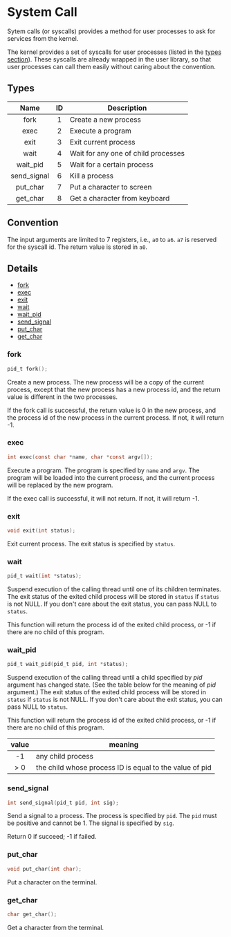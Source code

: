 # System Call

Sytem calls (or syscalls) provides a method for user processes to ask for
services from the kernel.

The kernel provides a set of syscalls for user processes (listed in the
[types section](#types)). These syscalls are already wrapped in the
user library, so that user processes can call them easily without caring
about the convention.

## Types

|    Name     | ID |             Description             |
|:-----------:|:--:| ----------------------------------- |
|    fork     |  1 | Create a new process                |
|    exec     |  2 | Execute a program                   |
|    exit     |  3 | Exit current process                |
|    wait     |  4 | Wait for any one of child processes |
|  wait_pid   |  5 | Wait for a certain process          |
| send_signal |  6 | Kill a process                      |
|  put_char   |  7 | Put a character to screen           |
|  get_char   |  8 | Get a character from keyboard       |

## Convention

The input arguments are limited to 7 registers, i.e., `a0` to `a6`. `a7` is
reserved for the syscall id. The return value is stored in `a0`.

## Details

- [fork](#fork)
- [exec](#exec)
- [exit](#exit)
- [wait](#wait)
- [wait_pid](#wait_pid)
- [send_signal](#send_signal)
- [put_char](#put_char)
- [get_char](#get_char)

### fork

```c
pid_t fork();
```

Create a new process. The new process will be a copy of the current process,
except that the new process has a new process id, and the return value is
different in the two processes.

If the fork call is successful, the return value is 0 in the new process,
and the process id of the new process in the current process. If not, it
will return -1.

### exec

```c
int exec(const char *name, char *const argv[]);
```

Execute a program. The program is specified by `name` and `argv`. The
program will be loaded into the current process, and the current process
will be replaced by the new program.

If the exec call is successful, it will not return. If not, it will return
-1.

### exit

```c
void exit(int status);
```

Exit current process. The exit status is specified by `status`.

### wait

```c
pid_t wait(int *status);
```
Suspend execution of the calling thread until one of its children terminates.
The exit status of the exited child process will be stored in `status` if
`status` is not NULL. If you don't care about the exit status, you can pass
NULL to `status`.

This function will return the process id of the exited child process, or
-1 if there are no child of this program.

### wait_pid

```c
pid_t wait_pid(pid_t pid, int *status);
```

Suspend execution of the calling
thread until a child specified by *pid* argument has changed state. (See the
table below for the meaning of *pid* argument.) The exit status of the exited
child process will be stored in `status` if `status` is not NULL. If you
don't care about the exit status, you can pass NULL to `status`.

This function will return the process id of the exited child process, or
-1 if there are no child of this program.

| value |                         meaning                         |
|:-----:| ------------------------------------------------------- |
|   -1  | any child process                                       |
|  > 0  | the child whose process ID is equal to the value of pid |

### send_signal

```c
int send_signal(pid_t pid, int sig);
```

Send a signal to a process. The process is specified by `pid`. The `pid`
must be positive and cannot be 1. The signal is specified by `sig`.

Return 0 if succeed; -1 if failed.

### put_char

```c
void put_char(int char);
```

Put a character on the terminal.

### get_char

```c
char get_char();
```

Get a character from the terminal.

